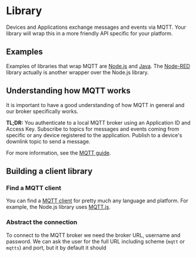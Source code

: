 # Library

Devices and Applications exchange messages and events via MQTT. Your library will wrap this in a more friendly API specific for your platform.

## Examples
Examples of libraries that wrap MQTT are [Node.js](../../current/node-js) and [Java](../../v2-preview/java). The [Node-RED](../../current/node-red) library actually is another wrapper over the Node.js library.

## Understanding how MQTT works
It is important to have a good understanding of how MQTT in general and our broker specifically works.

**TL;DR:** You authenticate to a local MQTT broker using an Application ID and Access Key. Subscribe to topics for messages and events coming from specific or any device registered to the application. Publish to a device's downlink topic to send a message.

For more information, see the [MQTT guide](../../current/mqtt/).

## Building a client library

### Find a MQTT client
You can find a [MQTT client](https://github.com/mqtt/mqtt.github.io/wiki/libraries) for pretty much any language and platform. For example, the Node.js library uses [MQTT.js](https://www.npmjs.com/package/mqtt).

### Abstract the connection
To connect to the MQTT broker we need the broker URL, username and password. We can ask the user for the full URL including scheme (`mqtt` or `mqtts`) and port, but it by default it should 
